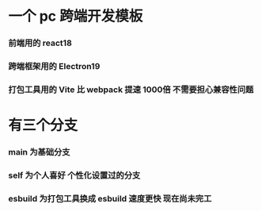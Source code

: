 # 一个 pc 跨端开发模板
### 前端用的 react18
### 跨端框架用的 Electron19
### 打包工具用的 Vite 比 webpack 提速 1000倍 不需要担心兼容性问题
# 有三个分支
### main 为基础分支
### self 为个人喜好 个性化设置过的分支
### esbuild 为打包工具换成 esbuild  速度更快 现在尚未完工